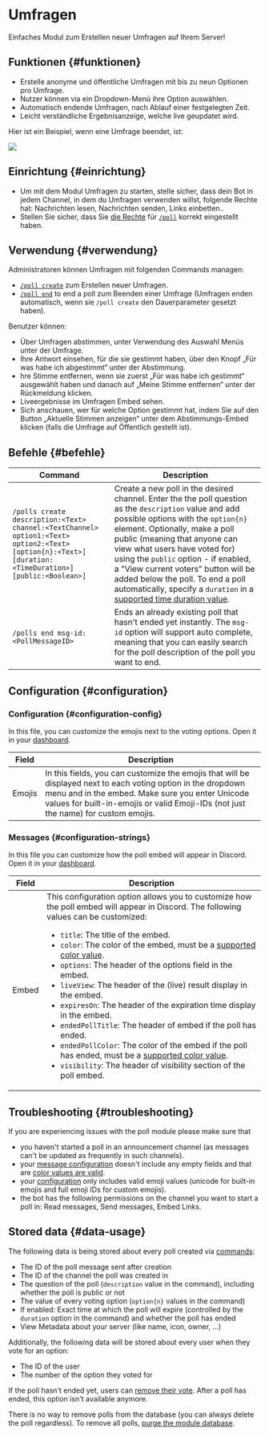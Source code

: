# Umfragen

Einfaches Modul zum Erstellen neuer Umfragen auf Ihrem Server!

<ModuleOverview moduleName="polls" />

## Funktionen {#funktionen}

* Erstelle anonyme und öffentliche Umfragen mit bis zu neun Optionen pro Umfrage.
* Nutzer können via ein Dropdown-Menü ihre Option auswählen.
* Automatisch endende Umfragen, nach Ablauf einer festgelegten Zeit.
* Leicht verständliche Ergebnisanzeige, welche live geupdatet wird.

Hier ist ein Beispiel, wenn eine Umfrage beendet, ist:

![](@site/docs/assets/custom-bot/modules/polls/example.png)

## Einrichtung {#einrichtung}

* Um mit dem Modul Umfragen zu starten, stelle sicher, dass dein Bot in jedem Channel, in dem du Umfragen verwenden willst,
  folgende Rechte hat: Nachrichten lesen, Nachrichten senden, Links einbetten..
* Stellen Sie sicher, dass Sie [die Rechte](./../../slash-commands) für [`/poll`](#befehle) korrekt eingestellt haben.

## Verwendung {#verwendung}

Administratoren können Umfragen mit folgenden Commands managen:

* [`/poll create`](#befehle) zum Erstellen neuer Umfragen.
* [`/poll end`](#befehle) to end a poll zum Beenden einer Umfrage (Umfragen enden automatisch, wenn sie `/poll create` den Dauerparameter gesetzt haben).

Benutzer können:

* Über Umfragen abstimmen, unter Verwendung des Auswahl Menüs unter der Umfrage.
* Ihre Antwort einsehen, für die sie gestimmt haben, über den Knopf „Für was habe ich abgestimmt“ unter der Abstimmung.
* hre Stimme entfernen, wenn sie zuerst „Für was habe ich gestimmt“ ausgewählt haben und danach auf „Meine Stimme entfernen“ unter der Rückmeldung klicken.
* Liveergebnisse im Umfragen Embed sehen.
* Sich anschauen, wer für welche Option gestimmt hat, indem Sie auf den Button „Aktuelle
  Stimmen anzeigen“ unter dem Abstimmungs-Embed klicken (falls die Umfrage auf Öffentlich gestellt ist).

## Befehle {#befehle}

<SlashCommandExplanation />

| Command                                                                                                                                                | Description                                                                                                                                                                                                                                                                                                                                                                                                                                                                         |
|--------------------------------------------------------------------------------------------------------------------------------------------------------|-------------------------------------------------------------------------------------------------------------------------------------------------------------------------------------------------------------------------------------------------------------------------------------------------------------------------------------------------------------------------------------------------------------------------------------------------------------------------------------|
| `/polls create description:<Text> channel:<TextChannel> option1:<Text> option2:<Text> [option{n}:<Text>] [duration:<TimeDuration>] [public:<Boolean>]` | Create a new poll in the desired channel. Enter the the poll question as the `description` value and add possible options with the `option{n}` element. Optionally, make a poll public (meaning that anyone can view what users have voted for) using the `public` option - if enabled, a "View current voters" button will be added below the poll. To end a poll automatically, specify a `duration` in a [supported time duration value](./../../additional-features#durations). |
| `/polls end msg-id:<PollMessageID>`                                                                                                                    | Ends an already existing poll that hasn't ended yet instantly. The `msg-id` option will support auto complete, meaning that you can easily search for the poll description of the poll you want to end.                                                                                                                                                                                                                                                                             |

## Configuration {#configuration}

### Configuration {#configuration-config}

In this file, you can customize the emojis next to the voting options. Open it in
your [dashboard](https://scnx.app/glink?page=bot/configuration?query=poll&file=polls|configs/config).

| Field  | Description                                                                                                                                                                                                                                            |
|--------|--------------------------------------------------------------------------------------------------------------------------------------------------------------------------------------------------------------------------------------------------------|
| Emojis | In this fields, you can customize the emojis that will be displayed next to each voting option in the dropdown menu and in the embed. Make sure you enter Unicode values for built-in-emojis or valid Emoji-IDs (not just the name) for custom emojis. |

### Messages {#configuration-strings}

In this file you can customize how the poll embed will appear in Discord. Open it in
your [dashboard](https://scnx.app/glink?page=bot/configuration?query=poll&file=polls|configs/strings).

| Field | Description                                                                                                                                                                                                                                                                                                                                                                                                                                                                                                                                                                                                                                                                                                                                                                                                                                                                                                                                         |
|-------|-----------------------------------------------------------------------------------------------------------------------------------------------------------------------------------------------------------------------------------------------------------------------------------------------------------------------------------------------------------------------------------------------------------------------------------------------------------------------------------------------------------------------------------------------------------------------------------------------------------------------------------------------------------------------------------------------------------------------------------------------------------------------------------------------------------------------------------------------------------------------------------------------------------------------------------------------------|
| Embed | This configuration option allows you to customize how the poll embed will appear in Discord. The following values can be customized: <ul><li><code>title</code>: The title of the embed.</li><li><code>color</code>: The color of the embed, must be a <a href="../../additional-features#embed-colors">supported color value</a>.</li><li><code>options</code>: The header of the options field in the embed.</li><li><code>liveView</code>: The header of the (live) result display in the embed.</li><li><code>expiresOn</code>: The header of the expiration time display in the embed.</li><li><code>endedPollTitle</code>: The header of embed if the poll has ended.</li><li><code>endedPollColor</code>: The color of the embed if the poll has ended, must be a <a href="../../additional-features#embed-colors">supported color value</a>.</li><li><code>visibility</code>: The header of visibility section of the poll embed.</li></ul> |

## Troubleshooting {#troubleshooting}

If you are experiencing issues with the poll module please make sure that

* you haven't started a poll in an announcement channel (as messages can't be updated as frequently in such channels).
* your [message configuration](#configuration-strings) doesn't include any empty fields and that
  are [color values are valid](../../additional-features#embed-colors).
* your [configuration](#configuration-config) only includes valid emoji values (unicode for built-in emojis and full
  emoji IDs for custom emojis).
* the bot has the following permissions on the channel you want to start a poll in: Read messages, Send messages, Embed
  Links.

## Stored data {#data-usage}

The following data is being stored about every poll created via [commands](#commands):

* The ID of the poll message sent after creation
* The ID of the channel the poll was created in
* The question of the poll (`description` value in the command), including whether the poll is public or not
* The value of every voting option (`option{n}` values in the command)
* If enabled: Exact time at which the poll will expire (controlled by the `duration` option in the command) and whether
  the poll has ended
* View Metadata about your server (like name, icon, owner, …)

Additionally, the following data will be stored about every user when they vote for an option:

* The ID of the user
* The number of the option they voted for

If the poll hasn't ended yet, users can [remove their vote](#usage). After a poll has ended, this option isn't available
anymore.

There is no way to remove polls from the database (you can always delete the poll regardless). To
remove all polls, [purge the module database](./../../additional-features#reset-module-database).
